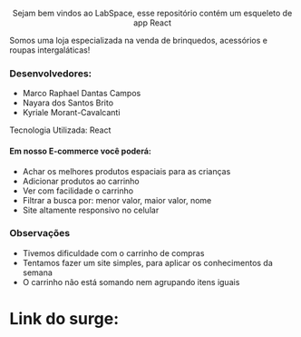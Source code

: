 <p align="center">Sejam bem vindos ao LabSpace, esse repositório contém um esqueleto de app React</p>

<p>Somos uma loja especializada na venda de brinquedos, acessórios e roupas intergaláticas!</P>

<h3>Desenvolvedores:</h3>

* Marco Raphael Dantas Campos
* Nayara dos Santos Brito 
* Kyriale Morant-Cavalcanti 
<p>Tecnologia Utilizada: React</p>

<h4>Em nosso E-commerce você poderá:</h4>

* Achar os melhores produtos espaciais para as crianças
* Adicionar produtos ao carrinho
* Ver com facilidade o carrinho
* Filtrar a busca por: menor valor, maior valor, nome
* Site altamente responsivo no celular

<h3> Observações</h3>
    
* Tivemos dificuldade com o carrinho de compras
* Tentamos fazer um site simples, para aplicar os conhecimentos da semana
* O carrinho não está somando nem agrupando itens iguais


# Link do surge: